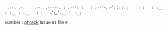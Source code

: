 `
 .--. .-.    .--. .-----.
: .--': :   : .--'`-. .-'
: :   : :   : `;    : :  
: :__ : :__ : :__   : :  
`.__.':___.'`.__.'  :_;  `

sumber : <a href ="http://phrack.org/issues/61/9.html">phrack</a> issue `61` file `9`
